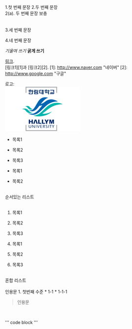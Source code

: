1.첫 번째 문장
2.두 번째 문장  
2(a). 두 번째 문장 보충
</br>
</br>
</br>
3.세 번째 문장

4.네 번째 문장

*기울여 쓰기*
**굵게 쓰기**

[링크](http://naver.com "네이버").
</br>
[링크1][1]과 [링크2][2].
[1]: http://www.naver.com "네이버"
[2]: http://www.google.com "구글"

로고: 
</br> ![](https://github.com/esjeong90/Test/blob/master/Image/symbol-ui-emblem2.png?raw=true)
</br>
* 목록1
- 목록2
+ 목록3

+ 목록1
+ 목록2
</br>
순서있는 리스트
</br>
</br>

1. 목록1
2. 목록2
3. 목록3

1. 목록1
1. 목록2
1. 목록3
</br>
혼합 리스트
</br>
</br>
인용문
1. 첫번째 수준
   * 1-1
      * 1-1-1

> 인용문

</br>
</br>
''' code block '''
